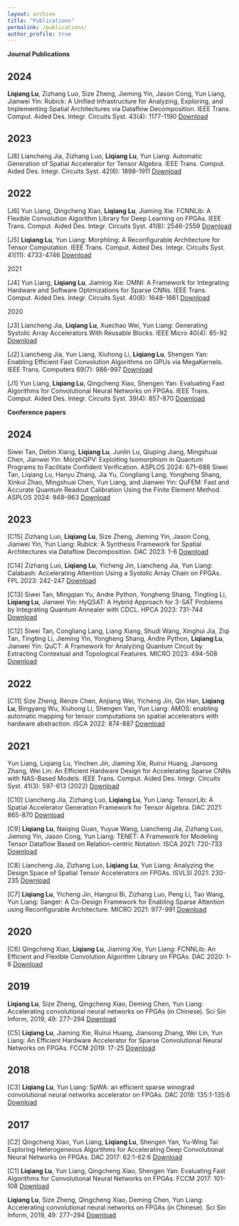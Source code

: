 ```yaml
---
layout: archive
title: "Publications"
permalink: /publications/
author_profile: true
---
```

**Journal Publications**
## 2024
**Liqiang Lu**, Zizhang Luo, Size Zheng, Jieming Yin, Jason Cong, Yun Liang, Jianwei Yin: Rubick: A Unified Infrastructure for Analyzing, Exploring, and Implementing Spatial Architectures via Dataflow Decomposition. IEEE Trans. Comput. Aided Des. Integr. Circuits Syst. 43(4): 1177-1190 [Download](https://liqiangluzju.github.io/files/journal/2024/TCAD2024Rubick.pdf)
<!-- 点击链接下载 -->


## 2023
[J8]	Liancheng Jia, Zizhang Luo, **Liqiang Lu**, Yun Liang: Automatic Generation of Spatial Accelerator for Tensor Algebra. IEEE Trans. Comput. Aided Des. Integr. Circuits Syst. 42(6): 1898-1911 [Download](https://liqiangluzju.github.io/files/journal/2023/TCAD_2023_Automatic_Generati.textClipping.pdf)

## 2022

[J6]	Yun Liang, Qingcheng Xiao, **Liqiang Lu**, Jiaming Xie: FCNNLib: A Flexible Convolution Algorithm Library for Deep Learning on FPGAs. IEEE Trans. Comput. Aided Des. Integr. Circuits Syst. 41(8): 2546-2559 [Download](https://liqiangluzju.github.io/files/journal/2022/TCAD_2022_FCNNLib.pdf)

[J5]	**Liqiang Lu**, Yun Liang: Morphling: A Reconfigurable Architecture for Tensor Computation. IEEE Trans. Comput. Aided Des. Integr. Circuits Syst. 41(11): 4733-4746 [Download](https://liqiangluzju.github.io/files/journal/2022/TCAD_2022_Morphling.pdf)

2021

[J4]	Yun Liang, **Liqiang Lu**, Jiaming Xie: OMNI: A Framework for Integrating Hardware and Software Optimizations for Sparse CNNs. IEEE Trans. Comput. Aided Des. Integr. Circuits Syst. 40(8): 1648-1661 [Download](https://liqiangluzju.github.io/files/journal/2021/TCAD_2021_OMNI.pdf) 

2020

[J3]	Liancheng Jia, **Liqiang Lu**, Xuechao Wei, Yun Liang: Generating Systolic Array Accelerators With Reusable Blocks. IEEE Micro 40(4): 85-92 [Download](https://liqiangluzju.github.io/files/journal/2020/Micro_2020_Generating_Systolic_Array_Accelerators_With_Reusable_Blocks.pdf)

[J2]	Liancheng Jia, Yun Liang, Xiuhong Li, **Liqiang Lu**, Shengen Yan: Enabling Efficient Fast Convolution Algorithms on GPUs via MegaKernels. IEEE Trans. Computers 69(7): 986-997 [Download](https://liqiangluzju.github.io/files/journal/2020/TC_2020_Enabling_Efficient_Fast_Convolution_Algorithms_on_GPUs_via_MegaKernels.pdf)

[J1]	Yun Liang, **Liqiang Lu**, Qingcheng Xiao, Shengen Yan: Evaluating Fast Algorithms for Convolutional Neural Networks on FPGAs. IEEE Trans. Comput. Aided Des. Integr. Circuits Syst. 39(4): 857-870 [Download](https://liqiangluzju.github.io/files/journal/2020/TCAD_2020_Evaluating_Fast_Algorithms_for_Convolutional_Neural_Networks_on_FPGAs.pdf)


**Conference papers**

## 2024

Siwei Tan, Debin Xiang, **Liqiang Lu**, Junlin Lu, Qiuping Jiang, Mingshuai Chen, Jianwei Yin: MorphQPV: Exploiting Isomorphism in Quantum Programs to Facilitate Confident Verification. ASPLOS 2024: 671–688
Siwei Tan, Liqiang Lu, Hanyu Zhang, Jia Yu, Congliang Lang, Yongheng Shang, Xinkui Zhao, Mingshuai Chen, Yun Liang, and Jianwei Yin: QuFEM: Fast and Accurate Quantum Readout Calibration Using the Finite Element Method. ASPLOS 2024: 948–963 [Download](https://liqiangluzju.github.io/files/conference/2024/ASPLOS_2024_MorphQPV.pdf)

## 2023

[C15]	Zizhang Luo, **Liqiang Lu**, Size Zheng, Jieming Yin, Jason Cong, Jianwei Yin, Yun Liang: Rubick: A Synthesis Framework for Spatial Architectures via Dataflow Decomposition. DAC 2023: 1-6 [Download](https://liqiangluzju.github.io/files/conference/2023/DAC_2023_Rubick.pdf)

[C14]	Zizhang Luo, **Liqiang Lu**, Yicheng Jin, Liancheng Jia, Yun Liang: Calabash: Accelerating Attention Using a Systolic Array Chain on FPGAs. FPL 2023: 242-247 [Download](https://liqiangluzju.github.io/files/conference/2023/FPL_2023_Calabash.pdf)

[C13]	Siwei Tan, Mingqian Yu, Andre Python, Yongheng Shang, Tingting Li, **Liqiang Lu**, Jianwei Yin: HyQSAT: A Hybrid Approach for 3-SAT Problems by Integrating Quantum Annealer with CDCL. HPCA 2023: 731-744  [Download](https://liqiangluzju.github.io/files/conference/2023/HPCA_2023_HyQSAT.pdf)

[C12]	Siwei Tan, Congliang Lang, Liang Xiang, Shudi Wang, Xinghui Jia, Ziqi Tan, Tingting Li, Jieming Yin, Yongheng Shang, Andre Python, **Liqiang Lu**, Jianwei Yin: QuCT: A Framework for Analyzing Quantum Circuit by Extracting Contextual and Topological Features. MICRO 2023: 494-508 [Download](https://liqiangluzju.github.io/files/conference/2023/MICRO_2023_QuCT.pdf)

## 2022

[C11]	Size Zheng, Renze Chen, Anjiang Wei, Yicheng Jin, Qin Han, **Liqiang Lu**, Bingyang Wu, Xiuhong Li, Shengen Yan, Yun Liang: AMOS: enabling automatic mapping for tensor computations on spatial accelerators with hardware abstraction. ISCA 2022: 874-887 [Download](https://liqiangluzju.github.io/files/conference/2022/ISCA_2022_AMOS.pdf)

## 2021

Yun Liang, Liqiang Lu, Yinchen Jin, Jiaming Xie, Ruirui Huang, Jiansong Zhang, Wei Lin: An Efficient Hardware Design for Accelerating Sparse CNNs with NAS-Based Models. IEEE Trans. Comput. Aided Des. Integr. Circuits Syst. 41(3): 597-613 (2022) [Download](https://liqiangluzju.github.io/files/conference/2021/T-CAD_2021_NAS-based_Spatial_CNNs.pdf)

[C10]	Liancheng Jia, Zizhang Luo, **Liqiang Lu**, Yun Liang: TensorLib: A Spatial Accelerator Generation Framework for Tensor Algebra. DAC 2021: 865-870 [Download](https://liqiangluzju.github.io/files/conference/2021/DAC_2021_TensorLib.pdf)


[C9]	**Liqiang Lu**, Naiqing Guan, Yuyue Wang, Liancheng Jia, Zizhang Luo, Jieming Yin, Jason Cong, Yun Liang: TENET: A Framework for Modeling Tensor Dataflow Based on Relation-centric Notation. ISCA 2021: 720-733 [Download](https://liqiangluzju.github.io/files/conference/2021/ISCA_2021_TENET.pdf)

[C8]	Liancheng Jia, Zizhang Luo, **Liqiang Lu**, Yun Liang: Analyzing the Design Space of Spatial Tensor Accelerators on FPGAs. ISVLSI 2021: 230-235 [Download](https://liqiangluzju.github.io/files/conference/2021/ISVLSI_2021_Analyzing_the_Design_Space_of_Spatial_Tensor_Accelerators_on_FPGAs.pdf)

[C7]	**Liqiang Lu**, Yicheng Jin, Hangrui Bi, Zizhang Luo, Peng Li, Tao Wang, Yun Liang: Sanger: A Co-Design Framework for Enabling Sparse Attention using Reconfigurable Architecture. MICRO 2021: 977-991 [Download](https://liqiangluzju.github.io/files/conference/2021/MICRO_2021_Sanger.pdf)

## 2020

[C6]	Qingcheng Xiao, **Liqiang Lu**, Jiaming Xie, Yun Liang: FCNNLib: An Efficient and Flexible Convolution Algorithm Library on FPGAs. DAC 2020: 1-6 [Download](https://liqiangluzju.github.io/files/conference/2020/DAC_2020_FCNNLib.pdf)

## 2019

**Liqiang Lu**, Size Zheng, Qingcheng Xiao, Deming Chen, Yun Liang: Accelerating convolutional neural networks on FPGAs (in Chinese). Sci Sin Inform, 2019, 49: 277–294  [Download](https://liqiangluzju.github.io/files/conference/2019/Sci_Sin_Inform_2019_Accelerating_convolutional_neural_networks_on_FPGAs.pdf)

[C5]	**Liqiang Lu**, Jiaming Xie, Ruirui Huang, Jiansong Zhang, Wei Lin, Yun Liang: An Efficient Hardware Accelerator for Sparse Convolutional Neural Networks on FPGAs. FCCM 2019: 17-25 [Download](https://liqiangluzju.github.io/files/conference/2019/FCCM_2019_An_Efficient_Hardware_Accelerator_for_Spare_Convolutional_Neural_Networks_on_FPGAs.pdf)

## 2018

[C3]	**Liqiang Lu**, Yun Liang: SpWA: an efficient sparse winograd convolutional neural networks accelerator on FPGAs. DAC 2018: 135:1-135:6 [Download](https://liqiangluzju.github.io/files/conference/2018/DAC_2018_SpWA.pdf)

## 2017

[C2]	Qingcheng Xiao, Yun Liang, **Liqiang Lu**, Shengen Yan, Yu-Wing Tai: Exploring Heterogeneous Algorithms for Accelerating Deep Convolutional Neural Networks on FPGAs. DAC 2017: 62:1-62:6 [Download](https://liqiangluzju.github.io/files/conference/2017/DAC_2017_Exploring_Heterogeneous_Algorithms_for_Accelerating_Deep_Convolutional_Neural_Networks_on_FPGAs.pdf)

[C1]	**Liqiang Lu**, Yun Liang, Qingcheng Xiao, Shengen Yan: Evaluating Fast Algorithms for Convolutional Neural Networks on FPGAs. FCCM 2017: 101-108 [Download](https://liqiangluzju.github.io/files/conference/2017/FCCM_2017_Evaluating_Fast_Algorithms_for_Convolutional_Neural_Networks_on_FPGAs.pdf)

**Liqiang Lu**, Size Zheng, Qingcheng Xiao, Deming Chen, Yun Liang: Accelerating convolutional neural networks on FPGAs (in Chinese). Sci Sin Inform, 2019, 49: 277–294 [Download](https://liqiangluzju.github.io/files/conference/2017/Sci_Sin_Inform_2017_Accelerating_convolutional_neural_networks_on_FPGAs.pdf)


